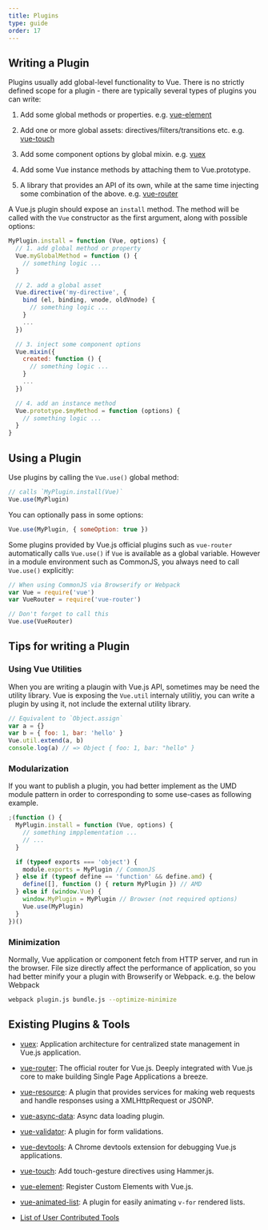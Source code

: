 ```yaml
---
title: Plugins
type: guide
order: 17
---
```




## Writing a Plugin

Plugins usually add global-level functionality to Vue. There is no strictly defined scope for a plugin - there are typically several types of plugins you can write:

1. Add some global methods or properties. e.g. [vue-element](https://github.com/vuejs/vue-element)

2. Add one or more global assets: directives/filters/transitions etc. e.g. [vue-touch](https://github.com/vuejs/vue-touch)

3. Add some component options by global mixin. e.g. [vuex](https://github.com/vuejs/vuex)

4. Add some Vue instance methods by attaching them to Vue.prototype.

5. A library that provides an API of its own, while at the same time injecting some combination of the above. e.g. [vue-router](https://github.com/vuejs/vue-router)

A Vue.js plugin should expose an `install` method. The method will be called with the `Vue` constructor as the first argument, along with possible options:

``` js
MyPlugin.install = function (Vue, options) {
  // 1. add global method or property
  Vue.myGlobalMethod = function () {
    // something logic ...
  }

  // 2. add a global asset
  Vue.directive('my-directive', {
    bind (el, binding, vnode, oldVnode) {
      // something logic ...
    }
    ...
  })

  // 3. inject some component options
  Vue.mixin({
    created: function () {
      // something logic ...
    }
    ...
  })

  // 4. add an instance method
  Vue.prototype.$myMethod = function (options) {
    // something logic ...
  }
}
```

## Using a Plugin

Use plugins by calling the `Vue.use()` global method:

``` js
// calls `MyPlugin.install(Vue)`
Vue.use(MyPlugin)
```

You can optionally pass in some options:

``` js
Vue.use(MyPlugin, { someOption: true })
```

Some plugins provided by Vue.js official plugins such as `vue-router` automatically calls `Vue.use()` if `Vue` is available as a global variable. However in a module environment such as CommonJS, you always need to call `Vue.use()` explicitly:

``` js
// When using CommonJS via Browserify or Webpack
var Vue = require('vue')
var VueRouter = require('vue-router')

// Don't forget to call this
Vue.use(VueRouter)
```

## Tips for writing a Plugin

### Using Vue Utilities

When you are writing a plaugin with Vue.js API, sometimes may be need the utility library. Vue is exposing the `Vue.util` internaly utilitiy, you can write a plugin by using it, not include the external utility library.

``` js
// Equivalent to `Object.assign`
var a = {}
var b = { foo: 1, bar: 'hello' }
Vue.util.extend(a, b)
console.log(a) // => Object { foo: 1, bar: "hello" }
```

### Modularization

If you want to publish a plugin, you had better implement as the UMD module pattern in order to  corresponding to some use-cases as following example.

``` js
;(function () {
  MyPlugin.install = function (Vue, options) {
    // something impplementation ...
    // ...
  }

  if (typeof exports === 'object') {
    module.exports = MyPlugin // CommonJS
  } else if (typeof define == 'function' && define.amd) {
    define([], function () { return MyPlugin }) // AMD
  } else if (window.Vue) {
    window.MyPlugin = MyPlugin // Browser (not required options)
    Vue.use(MyPlugin)
  }
})()
```

### Minimization

Normally, Vue application or component fetch from HTTP server, and run in the browser. File size directly affect the performance of application, so you had better minify your a plugin with Browserify or Webpack. e.g. the below Webpack

``` sh
webpack plugin.js bundle.js --optimize-minimize
```

## Existing Plugins & Tools

- [vuex](https://github.com/vuejs/vuex): Application architecture for centralized state management in Vue.js application.

- [vue-router](https://github.com/vuejs/vue-router): The official router for Vue.js. Deeply integrated with Vue.js core to make building Single Page Applications a breeze.

- [vue-resource](https://github.com/vuejs/vue-resource): A plugin that provides services for making web requests and handle responses using a XMLHttpRequest or JSONP.

- [vue-async-data](https://github.com/vuejs/vue-async-data): Async data loading plugin.

- [vue-validator](https://github.com/vuejs/vue-validator): A plugin for form validations.

- [vue-devtools](https://github.com/vuejs/vue-devtools): A Chrome devtools extension for debugging Vue.js applications.

- [vue-touch](https://github.com/vuejs/vue-touch): Add touch-gesture directives using Hammer.js.

- [vue-element](https://github.com/vuejs/vue-element): Register Custom Elements with Vue.js.

- [vue-animated-list](https://github.com/vuejs/vue-animated-list): A plugin for easily animating `v-for` rendered lists.

- [List of User Contributed Tools](https://github.com/vuejs/awesome-vue#libraries--plugins)
